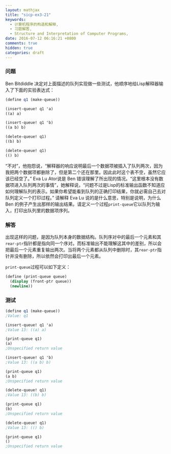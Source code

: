 ```yaml
---
layout: mathjax
title: "sicp-ex3-21"
keywords:
  - 计算机程序的构造和解释,
  - 习题解答,
  - Structure and Interpretation of Computer Programs,
date: 2016-07-12 06:16:21 +0800
comments: true
hidden: true
categories: draft
---
```


### 问题

Ben Bitdiddle 决定对上面描述的队列实现做一些测试，他顺序地给Lisp解释器输入了下面的实验表达式：

``` scheme
(define q1 (make-queue))

(insert-queue! q1 'a)
((a) a)

(insert-queue! q1 'b)
((a b) b)

(delete-queue! q1)
((b) b)

(delete-queue! q1)
(() b)
```

“不对”，他抱怨说，“解释器的响应说明最后一个数据项被插入了队列两次，因为我把两个数据项都删除了，但是第二个还在那里。因此此时这个表不空，虽然它应该已经空了。” Eva Lu Ator说是 Ben 错误理解了所出现的情况。“这里根本没有数据项进入队列两次的事情”，她解释说，“问题不过是Lisp的标准输出函数不知道应如何理解队列的表示。如果你希望能看到队列的正确打印结果，你就必需自己去对队列定义一个打印过程。” 请解释 Eva Lu 说的是什么意思，特别是说明，为什么 Ben 的例子产生出那样的输出结果。请定义一个过程`print-queue`它以队列为输入，打印出队列里的数据项序列。

### 解答

出现这样的问题，是因为队列本身的数据结构。队列序对中的最后一个元素和其`rear-ptr`指针都是指向同一个序对。而标准输出不能理解这其中的差别，所以会把最后一个元素重复输出两次。当将两个元素都从队列中删除时，其`rear-ptr`指针并没有删除，所以依然会打印出最后一个元素。

`print-queue`过程可以如下定义：

``` scheme
(define (print-queue queue)
  (display (front-ptr queue))
  (newline))
```

### 测试

``` scheme
(define q1 (make-queue))
;Value: q1

(insert-queue! q1 'a)
;Value 13: ((a) a)

(print-queue q1)
(a)
;Unspecified return value

(insert-queue! q1 'b)
;Value 13: ((a b) b)

(print-queue q1)
(a b)
;Unspecified return value

(delete-queue! q1)
;Value 13: ((b) b)

(print-queue q1)
(b)
;Unspecified return value

(delete-queue! q1)
;Value 13: (() b)

(print-queue q1)
()
;Unspecified return value
```
